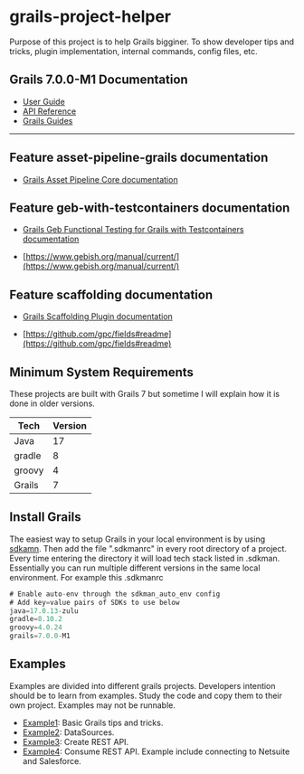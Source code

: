 # grails-project-helper

Purpose of this project is to help Grails bigginer. To show developer tips and tricks, plugin implementation,
internal commands, config files, etc.

## Grails 7.0.0-M1 Documentation

- [User Guide](https://docs.grails.org/7.0.0-M1/guide/index.html)
- [API Reference](https://docs.grails.org/7.0.0-M1/api/index.html)
- [Grails Guides](https://guides.grails.org/index.html)
---

## Feature asset-pipeline-grails documentation

- [Grails Asset Pipeline Core documentation](https://github.com/bertramdev/asset-pipeline#readme)

## Feature geb-with-testcontainers documentation

- [Grails Geb Functional Testing for Grails with Testcontainers documentation](https://github.com/grails/geb#readme)

- [https://www.gebish.org/manual/current/](https://www.gebish.org/manual/current/)

## Feature scaffolding documentation

- [Grails Scaffolding Plugin documentation](https://docs.grails.org/7.0.0-M1/guide/scaffolding.html)

- [https://github.com/gpc/fields#readme](https://github.com/gpc/fields#readme)


## Minimum System Requirements
These projects are built with Grails 7 but sometime I will explain how it is done in older versions.

| Tech   | Version |
|--------|---------|
| Java   | 17      |
| gradle | 8       |
| groovy | 4       |
| Grails | 7       |


## Install Grails
The easiest way to setup Grails in your local environment is by using [sdkamn](https://sdkman.io/).
Then add the file ".sdkmanrc" in every root directory of a project.
Every time entering the directory it will load tech stack listed in .sdkman.
Essentially you can run multiple different versions in the same local environment. For example this .sdkmanrc
```groovy
# Enable auto-env through the sdkman_auto_env config
# Add key=value pairs of SDKs to use below
java=17.0.13-zulu
gradle=8.10.2
groovy=4.0.24
grails=7.0.0-M1
```

## Examples
Examples are divided into different grails projects.
Developers intention should be to learn from examples. Study the code and copy them to their own project.
Examples may not be runnable.

- [Example1](example1/README.md): Basic Grails tips and tricks.
- [Example2](example2/README.md): DataSources.
- [Example3](example3/README.md): Create REST API.
- [Example4](example4/README.md): Consume REST API. Example include connecting to Netsuite and Salesforce.


